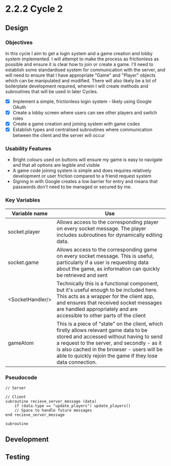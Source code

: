 # 2.2.2 Cycle 2

## Design

### Objectives

In this cycle I aim to get a login system and a game creation and lobby system implemented. I will attempt to make the process as frictionless as possible and ensure it is clear how to join or create a game. I'll need to establish some standardised system for communication with the server, and will need to ensure that I have appropriate "Game" and "Player" objects which can be manipulated and modified. There will also likely be a lot of boilerplate development required, wherein I will create methods and subroutines that will be used in later Cycles.

* [x] Implement a simple, frictionless login system - likely using Google OAuth
* [x] Create a lobby screen where users can see other players and switch roles
* [x] Create a game creation and joining system with game codes
* [x] Establish types and centralised subroutines where communication between the client and the server will occur

### Usability Features

* Bright colours used on buttons will ensure my game is easy to navigate and that all options are legible and visible
* A game code joining system is simple and does requires relatively development or user friction compared to a friend request system
* Signing in with Google creates a low barrier for entry and means that passwords don't need to be managed or secured by me.

### Key Variables

| Variable name     | Use                                                                                                                                                                                                                                                                                          |
| ----------------- | -------------------------------------------------------------------------------------------------------------------------------------------------------------------------------------------------------------------------------------------------------------------------------------------- |
| socket.player     | Allows access to the corresponding player on every socket message. The player includes subroutines for dynamically editing data.                                                                                                                                                             |
| socket.game       | Allows access to the corresponding game on every socket message. This is useful, particularly if a user is requesting data about the game, as information can quickly be retrieved and sent                                                                                                  |
| \<SocketHandler/> | Technically this is a functional component, but it's useful enough to be included here. This acts as a wrapper for the client app, and ensures that received socket messages are handled appropriately and are accessible to other parts of the client                                       |
| gameAtom          | This is a piece of "state" on the client, which firstly allows relevant game data to be stored and accessed without having to send a request to the server, and secondly - as it is also cached in the browser - users will be able to quickly rejoin the game if they lose data connection. |

### Pseudocode

```
// Server

// Client
subroutine recieve_server_message (data)
    if (data.type == "update_players") update_players()
    // Space to handle future messages
end recieve_server_message

subroutine 
```

## Development



## Testing
